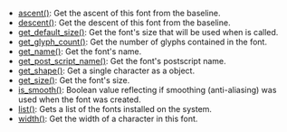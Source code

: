 * [ascent()](py5font_ascent): Get the ascent of this font from the baseline.
* [descent()](py5font_descent): Get the descent of this font from the baseline.
* [get_default_size()](py5font_get_default_size): Get the font's size that will be used when [](sketch_text_font) is called.
* [get_glyph_count()](py5font_get_glyph_count): Get the number of glyphs contained in the font.
* [get_name()](py5font_get_name): Get the font's name.
* [get_post_script_name()](py5font_get_post_script_name): Get the font's postscript name.
* [get_shape()](py5font_get_shape): Get a single character as a [](py5shape) object.
* [get_size()](py5font_get_size): Get the font's size.
* [is_smooth()](py5font_is_smooth): Boolean value reflecting if smoothing (anti-aliasing) was used when the font was created.
* [list()](py5font_list): Gets a list of the fonts installed on the system.
* [width()](py5font_width): Get the width of a character in this font.
